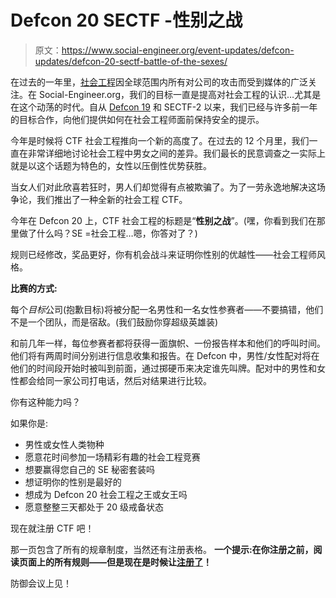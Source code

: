 # Defcon 20 SECTF -性别之战

> 原文：<https://www.social-engineer.org/event-updates/defcon-updates/defcon-20-sectf-battle-of-the-sexes/>

在过去的一年里，[社会工程](https://www.social-engineer.org/se-newsletter/ "Social Engineering News")因全球范围内所有对公司的攻击而受到媒体的广泛关注。在 Social-Engineer.org，我们的目标一直是提高对社会工程的认识…尤其是在这个动荡的时代。自从 [Defcon 19](https://www.social-engineer.com/social-engineering-capture-the-flag-report/ "Defcon 19 SECTF Report") 和 SECTF-2 以来，我们已经与许多前一年的目标合作，向他们提供如何在社会工程师面前保持安全的提示。

今年是时候将 CTF 社会工程推向一个新的高度了。在过去的 12 个月里，我们一直在非常详细地讨论社会工程中男女之间的差异。我们最长的民意调查之一实际上就是以这个话题为特色的，女性以压倒性优势获胜。

当女人们对此欣喜若狂时，男人们却觉得有点被欺骗了。为了一劳永逸地解决这场争论，我们推出了一种全新的社会工程 CTF。

今年在 Defcon 20 上，CTF 社会工程的标题是“**性别之战**”。(嘿，你看到我们在那里做了什么吗？SE =社会工程…嗯，你答对了？)

规则已经修改，奖品更好，你有机会战斗来证明你性别的优越性——社会工程师风格。

**比赛的方式:**

每个*目标*公司(抱歉目标)将被分配一名男性和一名女性参赛者——不要搞错，他们不是一个团队，而是宿敌。(我们鼓励你穿超级英雄装)

和前几年一样，每位参赛者都将获得一面旗帜、一份报告样本和他们的呼叫时间。他们将有两周时间分别进行信息收集和报告。在 Defcon 中，男性/女性配对将在他们的时间段开始时被叫到前面，通过掷硬币来决定谁先叫牌。配对中的男性和女性都会给同一家公司打电话，然后对结果进行比较。

你有这种能力吗？

如果你是:

*   男性或女性人类物种
*   愿意花时间参加一场精彩有趣的社会工程竞赛
*   想要赢得您自己的 SE 秘密套装吗
*   想证明你的性别是最好的
*   想成为 Defcon 20 社会工程之王或女王吗
*   愿意整整三天都处于 20 级戒备状态

现在就注册 CTF 吧！

那一页包含了所有的规章制度，当然还有注册表格。
**一个提示:在你注册之前，阅读页面上的所有规则——但是现在是时候让[注册了](https://www.social-engineer.org/social-engineering-ctf-battle-of-the-sexes/ "Regsiter Now")！**

防御会议上见！